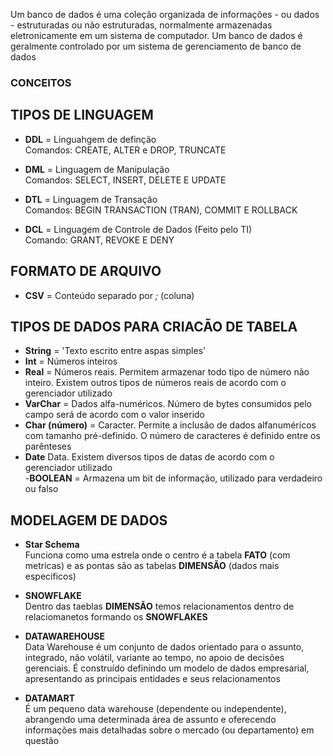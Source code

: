 Um banco de dados é uma coleção organizada de informações - ou dados - estruturadas ou não estruturadas, normalmente armazenadas eletronicamente em um sistema de computador. Um banco de dados é geralmente controlado por um sistema de gerenciamento de banco de dados 

### CONCEITOS
## TIPOS DE LINGUAGEM
- **DDL** = Linguahgem de definção  
Comandos: CREATE, ALTER e DROP, TRUNCATE

- **DML** = Linguagem de Manipulação  
Comandos: SELECT, INSERT, DELETE E UPDATE

- **DTL** = Linguagem de Transação  
Comandos: BEGIN TRANSACTION (TRAN), COMMIT E ROLLBACK

- **DCL** = Linguagem de Controle de Dados (Feito pelo TI)  
Comando: GRANT, REVOKE E DENY

## FORMATO DE ARQUIVO
- **CSV** = Conteúdo separado por _;_ (coluna)

## TIPOS DE DADOS PARA CRIACÃO DE TABELA
- **String** = 'Texto escrito entre aspas simples'  
- **Int** = Números inteiros  
- **Real** = Números reais. Permitem armazenar todo tipo de número não inteiro. Existem outros tipos de números reais de acordo com o gerenciador utilizado  
- **VarChar** = Dados alfa-numéricos. Número de bytes consumidos pelo campo será de acordo com o valor inserido  
- **Char (número)** = Caracter. Permite a inclusão de dados alfanuméricos com tamanho pré-definido. O número de caracteres é definido entre os parênteses  
- **Date** Data. Existem diversos tipos de datas de acordo com o gerenciador utilizado  
-**BOOLEAN** = Armazena um bit de informação, utilizado para verdadeiro ou falso  

## MODELAGEM DE DADOS
- **Star Schema**  
Funciona como uma estrela onde o centro é a tabela **FATO** (com metricas) e as pontas são as tabelas **DIMENSÃO** (dados mais especificos)  

- **SNOWFLAKE**  
Dentro das taeblas **DIMENSÃO** temos relacionamentos dentro de relaciomanetos formando os **SNOWFLAKES**  

- **DATAWAREHOUSE**  
Data Warehouse é um conjunto de dados orientado para o assunto, integrado, não volátil, variante ao tempo, no apoio de decisões gerenciais. É construído definindo um modelo de dados empresarial, apresentando as principais entidades e seus relacionamentos  

- **DATAMART**  
É um pequeno data warehouse (dependente ou independente), abrangendo uma determinada área de assunto e oferecendo informações mais detalhadas sobre o mercado (ou departamento) em questão
